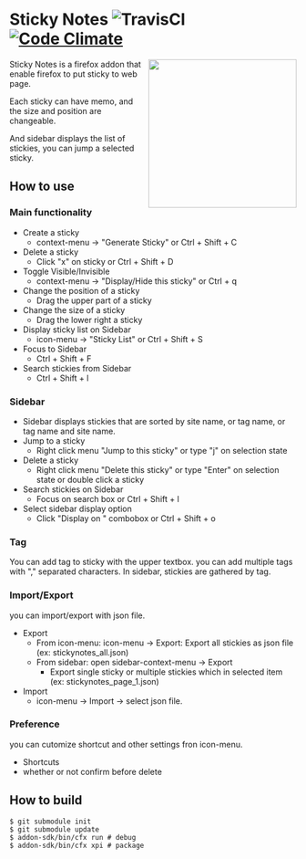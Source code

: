 # Sticky Notes ![TravisCI](https://travis-ci.org/kumabook/stickynotes.svg?branch=master) [![Code Climate](https://codeclimate.com/github/kumabook/stickynotes/badges/gpa.svg)](https://codeclimate.com/github/kumabook/stickynotes)

<img align="right" height="260" src="stickynotes-icon.png">
Sticky Notes is a firefox addon that enable firefox to put sticky to web page.

Each sticky can have memo, and the size and position are changeable.

And sidebar displays the list of stickies, you can jump a selected sticky.


## How to use

### Main functionality

- Create a sticky
  - context-menu -> "Generate Sticky" or Ctrl + Shift + C
- Delete a sticky
  - Click "x" on sticky or Ctrl + Shift + D
- Toggle Visible/Invisible
  - context-menu -> "Display/Hide this sticky" or Ctrl + q
- Change the position of a sticky
  - Drag the upper part of a sticky
- Change the size of a sticky
  - Drag the lower right a sticky
- Display sticky list on Sidebar
  - icon-menu -> "Sticky List" or Ctrl + Shift + S
- Focus to Sidebar
  - Ctrl + Shift + F
- Search stickies from Sidebar
  - Ctrl + Shift + l

### Sidebar

- Sidebar displays stickies that are sorted by site name, or tag name, or tag name and site name.
- Jump to a sticky
  - Right click menu "Jump to this sticky" or type "j" on selection state
- Delete a sticky
  - Right click menu "Delete this sticky" or type "Enter" on selection state or double click a sticky
- Search stickies on Sidebar
  - Focus on search box or Ctrl + Shift + l
- Select sidebar display option
  - Click "Display on " combobox or Ctrl + Shift + o

### Tag
You can add tag to sticky with the upper textbox.
you can add multiple tags with "," separated characters.
In sidebar, stickies are gathered by tag.

### Import/Export
you can import/export with json file.

- Export
  - From icon-menu: icon-menu -> Export: Export all stickies as json file (ex: stickynotes_all.json)
  - From sidebar: open sidebar-context-menu -> Export
     - Export single sticky or multiple stickies which in selected item (ex: stickynotes_page_1.json)
- Import
  - icon-menu -> Import -> select json file.

### Preference
you can cutomize shortcut and other settings fron icon-menu.

- Shortcuts
- whether or not confirm before delete

## How to build
```
$ git submodule init
$ git submodule update
$ addon-sdk/bin/cfx run # debug
$ addon-sdk/bin/cfx xpi # package
```
